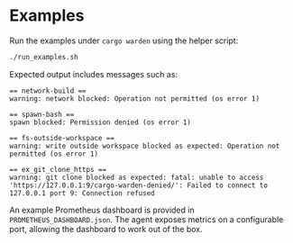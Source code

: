 # Examples

Run the examples under `cargo warden` using the helper script:

```bash
./run_examples.sh
```

Expected output includes messages such as:

```text
== network-build ==
warning: network blocked: Operation not permitted (os error 1)

== spawn-bash ==
spawn blocked: Permission denied (os error 1)

== fs-outside-workspace ==
warning: write outside workspace blocked as expected: Operation not permitted (os error 1)

== ex_git_clone_https ==
warning: git clone blocked as expected: fatal: unable to access 'https://127.0.0.1:9/cargo-warden-denied/': Failed to connect to 127.0.0.1 port 9: Connection refused
```

An example Prometheus dashboard is provided in `PROMETHEUS_DASHBOARD.json`.
The agent exposes metrics on a configurable port, allowing the dashboard to work out of the box.
